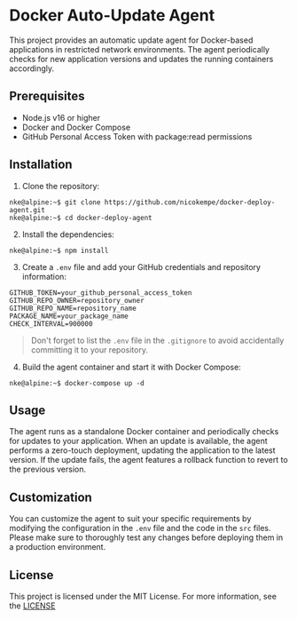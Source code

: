 # Docker Auto-Update Agent

This project provides an automatic update agent for Docker-based applications in restricted network environments. The agent periodically checks for new application versions and updates the running containers accordingly.

## Prerequisites

- Node.js v16 or higher
- Docker and Docker Compose
- GitHub Personal Access Token with package:read permissions

## Installation

1. Clone the repository:

```console
nke@alpine:~$ git clone https://github.com/nicokempe/docker-deploy-agent.git
nke@alpine:~$ cd docker-deploy-agent
```

2. Install the dependencies:

```console
nke@alpine:~$ npm install
```

3. Create a `.env` file and add your GitHub credentials and repository information:

```env
GITHUB_TOKEN=your_github_personal_access_token
GITHUB_REPO_OWNER=repository_owner
GITHUB_REPO_NAME=repository_name
PACKAGE_NAME=your_package_name
CHECK_INTERVAL=900000
```

> Don't forget to list the `.env` file in the `.gitignore` to avoid accidentally committing it to your repository.

4. Build the agent container and start it with Docker Compose:

```console
nke@alpine:~$ docker-compose up -d
```

## Usage

The agent runs as a standalone Docker container and periodically checks for updates to your application. When an update is available, the agent performs a zero-touch deployment, updating the application to the latest version. If the update fails, the agent features a rollback function to revert to the previous version.

## Customization

You can customize the agent to suit your specific requirements by modifying the configuration in the `.env` file and the code in the `src` files. Please make sure to thoroughly test any changes before deploying them in a production environment.

## License

This project is licensed under the MIT License. For more information, see the [LICENSE](https://github.com/nicokempe/docker-deploy-agent/blob/main/LICENSE)
